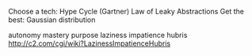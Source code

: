 Choose a tech: Hype Cycle (Gartner)
Law of Leaky Abstractions
Get the best: Gaussian distribution

autonomy mastery purpose 
laziness impatience hubris http://c2.com/cgi/wiki?LazinessImpatienceHubris